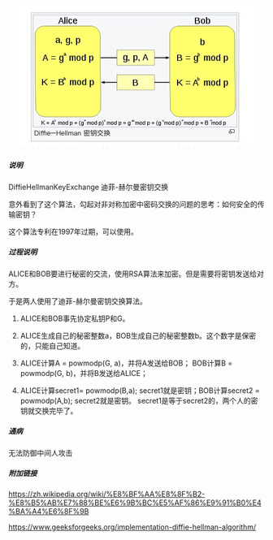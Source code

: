
<p align="center">
 <img src="./snatshot.jpg" />
</p>

#####  说明

DiffieHellmanKeyExchange 迪菲-赫尔曼密钥交换

意外看到了这个算法，勾起对非对称加密中密码交换的问题的思考：如何安全的传输密钥？

这个算法专利在1997年过期，可以使用。

##### 过程说明

ALICE和BOB要进行秘密的交流，使用RSA算法来加密。但是需要将密钥发送给对方。

于是两人使用了迪菲-赫尔曼密钥交换算法。

1. ALICE和BOB事先协定私钥P和G。

2. ALICE生成自己的秘密整数a，BOB生成自己的秘密整数b。这个数字是保密的，只能自己知道。

3. ALICE计算A = powmodp(G, a)，并将A发送给BOB；
BOB计算B = powmodp(G, b)，并将B发送给ALICE；

4.  ALICE计算secret1= powmodp(B,a); secret1就是密钥；BOB计算secret2 = powmodp(A,b); secret2就是密钥。
secret1是等于secret2的，两个人的密钥就交换完毕了。



##### 通病

无法防御中间人攻击

##### 附加链接


https://zh.wikipedia.org/wiki/%E8%BF%AA%E8%8F%B2-%E8%B5%AB%E7%88%BE%E6%9B%BC%E5%AF%86%E9%91%B0%E4%BA%A4%E6%8F%9B

https://www.geeksforgeeks.org/implementation-diffie-hellman-algorithm/




